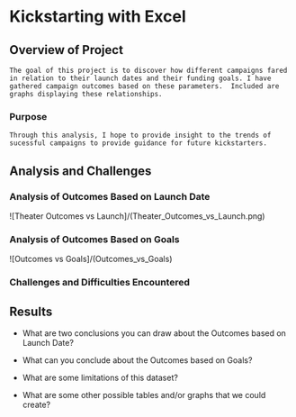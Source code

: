 # Kickstarting with Excel

## Overview of Project

	The goal of this project is to discover how different campaigns fared in relation to their launch dates and their funding goals. I have gathered campaign outcomes based on these parameters.  Included are graphs displaying these relationships.

### Purpose

	Through this analysis, I hope to provide insight to the trends of sucessful campaigns to provide guidance for future kickstarters.

## Analysis and Challenges

### Analysis of Outcomes Based on Launch Date

![Theater Outcomes vs Launch]/(Theater_Outcomes_vs_Launch.png)

### Analysis of Outcomes Based on Goals

![Outcomes vs Goals]/(Outcomes_vs_Goals)

### Challenges and Difficulties Encountered

## Results

- What are two conclusions you can draw about the Outcomes based on Launch Date?

- What can you conclude about the Outcomes based on Goals?

- What are some limitations of this dataset?

- What are some other possible tables and/or graphs that we could create?
